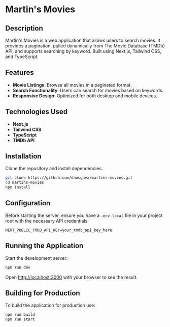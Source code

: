 # Martin's Movies

## Description
Martin's Movies is a web application that allows users to search movies. It provides a pagination, pulled dynamically from The Movie Database (TMDb) API, and supports searching by keyword. Built using Next.js, Tailwind CSS, and TypeScript.

## Features
- **Movie Listings**: Browse all movies in a paginated format.
- **Search Functionality**: Users can search for movies based on keywords.
- **Responsive Design**: Optimized for both desktop and mobile devices.

## Technologies Used
- **Next.js**
- **Tailwind CSS**
- **TypeScript**
- **TMDb API**

## Installation

Clone the repository and install dependencies.

```bash
git clone https://github.com/daosgava/martins-movies.git
cd martins-movies
npm install
```

## Configuration

Before starting the server, ensure you have a `.env.local` file in your project root with the necessary API credentials:

```plaintext
NEXT_PUBLIC_TMDB_API_KEY=your_tmdb_api_key_here
```

## Running the Application

Start the development server:

```bash
npm run dev
```

Open [http://localhost:3000](http://localhost:3000) with your browser to see the result.

## Building for Production

To build the application for production use:

```bash
npm run build
npm run start
```
